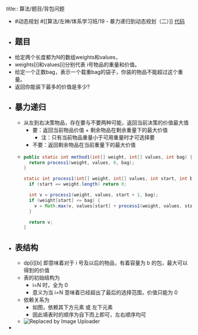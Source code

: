 title:: 算法/题目/背包问题

- #动态规划  #[[算法/左神/体系学习班/19 - 暴力递归到动态规划（二）]] [代码](https://github.com/singee-study/algorithm-java/blob/master/zuo-algorithm-2020/class19/Code01_Knapsack.java)
- ## 题目
- 给定两个长度都为N的数组weights和values，
- weights[i]和values[i]分别代表 i号物品的重量和价值。
- 给定一个正数bag，表示一个载重bag的袋子，你装的物品不能超过这个重量。
- 返回你能装下最多的价值是多少?
- ## 暴力递归
	- 从左到右决策物品，存在要与不要两种可能，返回当前决策的价值最大值
		- 要：返回当前物品价值 + 剩余物品在剩余重量下的最大价值
			- 注：只有当前物品重量小于可用重量时才可选择要
		- 不要：返回剩余物品在当前重量下的最大价值
	- ```java
	  public static int method1(int[] weight, int[] values, int bag) {
	    return process1(weight, values, 0, bag);
	  }
	  
	  static int process1(int[] weight, int[] values, int start, int bag) {
	    if (start == weight.length) return 0;
	  
	    int v = process1(weight, values, start + 1, bag);
	    if (weight[start] <= bag) {
	      v = Math.max(v, values[start] + process1(weight, values, start + 1, bag - weight[start]));
	    }
	  
	    return v;
	  }
	  ```
- ## 表结构
	- dp[i][b] 即意味着对于 i 号及以后的物品，有着容量为 b 的包，最大可以得到的价值
	- 表的初始结构为
		- i=N 时，全为 0
		- 意义为当 i=N 意味着已经超出了最后的选择范围，价值只能为 0
	- 依赖关系为
		- 如图，依赖其下方元素 或 左下元素
		- 因此填表时的顺序为自下而上即可，左右顺序均可
	- ![Replaced by Image Uploader](https://vip2.loli.io/2022/08/08/ECmADRnai5tjBsH.jpg)
-